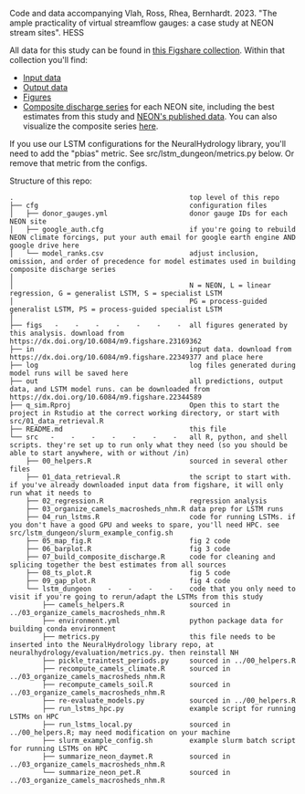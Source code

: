 Code and data accompanying Vlah, Ross, Rhea, Bernhardt. 2023. "The ample practicality of virtual streamflow gauges: a case study at NEON stream sites". HESS

 All data for this study can be found in [this Figshare collection](https://dx.doi.org/10.6084/m9.figshare.c.6488065). Within that collection you'll find:
 + [Input data](https://dx.doi.org/10.6084/m9.figshare.22349377)
 + [Output data](https://dx.doi.org/10.6084/m9.figshare.22344589)
 + [Figures](https://dx.doi.org/10.6084/m9.figshare.23169362)
 + [Composite discharge series](https://dx.doi.org/10.6084/m9.figshare.23206592) for each NEON site, including the best estimates from this study and [NEON's published data](https://data.neonscience.org/data-products/DP4.00130.001). You can also visualize the composite series [here](https://macrosheds.org/data/vlah_etal_2023_composites/).

If you use our LSTM configurations for the NeuralHydrology library, you'll need to add the "pbias" metric. See src/lstm_dungeon/metrics.py below. Or remove that metric from the configs.

Structure of this repo:

```
.                                           top level of this repo
├── cfg                                     configuration files
│   ├── donor_gauges.yml                    donor gauge IDs for each NEON site
│   ├── google_auth.cfg                     if you're going to rebuild NEON climate forcings, put your auth email for google earth engine AND google drive here
│   └── model_ranks.csv                     adjust inclusion, omission, and order of precedence for model estimates used in building composite discharge series
│
│                                           N = NEON, L = linear regression, G = generalist LSTM, S = specialist LSTM
│                                           PG = process-guided generalist LSTM, PS = process-guided specialist LSTM
│
├── figs   -    -    -    -    -    -    -  all figures generated by this analysis. download from https://dx.doi.org/10.6084/m9.figshare.23169362
├── in                                      input data. download from https://dx.doi.org/10.6084/m9.figshare.22349377 and place here
├── log                                     log files generated during model runs will be saved here
├── out                                     all predictions, output data, and LSTM model runs. can be downloaded from https://dx.doi.org/10.6084/m9.figshare.22344589
├── q_sim.Rproj                             Open this to start the project in Rstudio at the correct working directory, or start with src/01_data_retrieval.R
├── README.md                               this file
└── src   -    -    -    -    -    -    -   all R, python, and shell scripts. they're set up to run only what they need (so you should be able to start anywhere, with or without /in)
    ├── 00_helpers.R                        sourced in several other files
    ├── 01_data_retrieval.R                 the script to start with. if you've already downloaded input data from figshare, it will only run what it needs to
    ├── 02_regression.R                     regression analysis
    ├── 03_organize_camels_macrosheds_nhm.R data prep for LSTM runs
    ├── 04_run_lstms.R                      code for running LSTMs. if you don't have a good GPU and weeks to spare, you'll need HPC. see src/lstm_dungeon/slurm_example_config.sh
    ├── 05_map_fig.R                        fig 2 code
    ├── 06_barplot.R                        fig 3 code
    ├── 07_build_composite_discharge.R      code for cleaning and splicing together the best estimates from all sources
    ├── 08_ts_plot.R                        fig 5 code
    ├── 09_gap_plot.R                       fig 4 code
    └── lstm_dungeon    -    -    -    -    code that you only need to visit if you're going to rerun/adapt the LSTMs from this study
        ├── camels_helpers.R                sourced in ../03_organize_camels_macrosheds_nhm.R
        ├── environment.yml                 python package data for building conda environment
        ├── metrics.py                      this file needs to be inserted into the NeuralHydrology library repo, at neuralhydrology/evaluation/metrics.py. then reinstall NH
        ├── pickle_traintest_periods.py     sourced in ../00_helpers.R
        ├── recompute_camels_climate.R      sourced in ../03_organize_camels_macrosheds_nhm.R
        ├── recompute_camels_soil.R         sourced in ../03_organize_camels_macrosheds_nhm.R
        ├── re-evaluate_models.py           sourced in ../00_helpers.R
        ├── run_lstms_hpc.py                example script for running LSTMs on HPC
        ├── run_lstms_local.py              sourced in ../00_helpers.R; may need modification on your machine
        ├── slurm_example_config.sh         example slurm batch script for running LSTMs on HPC
        ├── summarize_neon_daymet.R         sourced in ../03_organize_camels_macrosheds_nhm.R
        └── summarize_neon_pet.R            sourced in ../03_organize_camels_macrosheds_nhm.R
```
